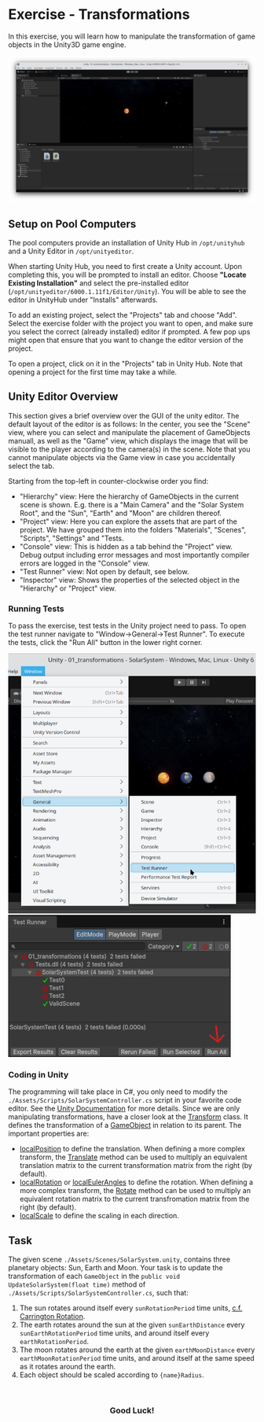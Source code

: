 # Exercise - Transformations

In this exercise, you will learn how to manipulate the transformation of game objects in the Unity3D game engine.

![teaser](./UnityEditorSolution.png)

## Setup on Pool Computers

The pool computers provide an installation of Unity Hub in `/opt/unityhub` and a Unity Editor in `/opt/unityeditor`.

When starting Unity Hub, you need to first create a Unity account. Upon completing this, you will be prompted to install an editor. Choose **"Locate Existing Installation"** and select the pre-installed editor (`/opt/unityeditor/6000.1.11f1/Editor/Unity`). You will be able to see the editor in UnityHub under "Installs" afterwards.

To add an existing project, select the "Projects" tab and choose "Add". Select the exercise folder with the project you want to open, and make sure you select the correct (already installed) editor if prompted. A few pop ups might open that ensure that you want to change the editor version of the project.

To open a project, click on it in the "Projects" tab in Unity Hub. Note that opening a project for the first time may take a while.

## Unity Editor Overview

This section gives a brief overview over the GUI of the unity editor.
The default layout of the editor is as follows:
In the center, you see the "Scene" view, where you can select and manipulate the placement of GameObjects manuall, as well as the "Game" view, which displays the image that will be visible to the player according to the camera(s) in the scene.
Note that you cannot manipulate objects via the Game view in case you accidentally select the tab.

Starting from the top-left in counter-clockwise order you find:

- "Hierarchy" view: Here the hierarchy of GameObjects in the current scene is shown.
E.g. there is a "Main Camera" and the "Solar System Root", and the "Sun", "Earth" and "Moon" are children thereof.
- "Project" view: Here you can explore the assets that are part of the project.
We have grouped them into the folders "Materials", "Scenes", "Scripts", "Settings" and "Tests.
- "Console" view: This is hidden as a tab behind the "Project" view.
Debug output including error messages and most importantly compiler errors are logged in the "Console" view.
- "Test Runner" view:  Not open by default, see below.
- "Inspector" view: Shows the properties of the selected object in the "Hierarchy" or "Project" view.

### Running Tests
To pass the exercise, test tests in the Unity project need to pass.
To open the test runner navigate to "Window->General->Test Runner".
To execute the tests, click the "Run All" button in the lower right corner.

![testrunnermenu](./UnityEditorTestRunnerMenu.png)
![testrunner](./UnityEditorTestRunner.png)


### Coding in Unity

The programming will take place in C#, you only need to modify the `./Assets/Scripts/SolarSystemController.cs` script in your favorite code editor.
See the [Unity Documentation](https://docs.unity3d.com/ScriptReference/) for more details.
Since we are only manipulating transformations, have a closer look at the [Transform](https://docs.unity3d.com/ScriptReference/Transform.html) class.
It defines the transformation of a [GameObject](https://docs.unity3d.com/ScriptReference/GameObject.html) in relation to its parent.
The important properties are:

- [localPosition](https://docs.unity3d.com/ScriptReference/Transform-localPosition.html) to define the translation.
When defining a more complex transform, the [Translate](https://docs.unity3d.com/ScriptReference/Transform.Translate.html) method can be used to multiply an equivalent translation matrix to the current transformation matrix from the right (by default).
- [localRotation](https://docs.unity3d.com/ScriptReference/Transform-localRotation.html) or [localEulerAngles](https://docs.unity3d.com/ScriptReference/Transform-localEulerAngles.html) to define the rotation.
When defining a more complex transform, the [Rotate](https://docs.unity3d.com/ScriptReference/Transform.Rotate.html) method can be used to multiply an equivalent rotation matrix to the current transfromation matrix from the right (by default).
- [localScale](https://docs.unity3d.com/ScriptReference/Transform-localScale.html) to define the scaling in each direction.


## Task

The given scene `./Assets/Scenes/SolarSystem.unity`, contains three planetary objects: Sun, Earth and Moon.
Your task is to update the transformation of each `GameObject` in the `public void UpdateSolarSystem(float time)` method of `./Assets/Scripts/SolarSystemController.cs`, such that:

1. The sun rotates around itself every `sunRotationPeriod` time units, [c.f. Carrington Rotation](https://en.wikipedia.org/wiki/Solar_rotation#Carrington_rotation).
2. The earth rotates around the sun at the given `sunEarthDistance` every `sunEarthRotationPeriod` time units, and around itself every `earthRotationPeriod`.
3. The moon rotates around the earth at the given `earthMoonDistance` every `earthMoonRotationPeriod` time units, and around itself at the same speed as it rotates around the earth.
4. Each object should be scaled according to `{name}Radius`.


<br/>
<center><h3>Good Luck!</h3></center>
